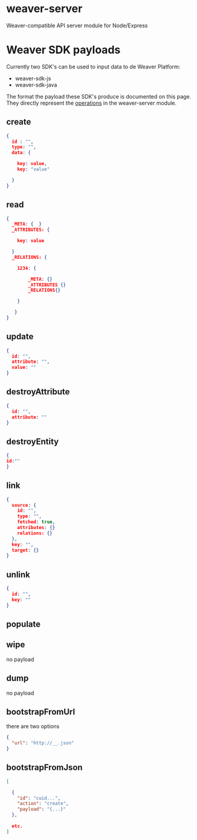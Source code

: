 # weaver-server
Weaver-compatible API server module for Node/Express


# Weaver SDK payloads

Currently two SDK's can be used to input data to de Weaver Platform:

  * weaver-sdk-js
  * weaver-sdk-java
  
The format the payload these SDK's produce is documented on this page. They directly represent the [operations](https://github.com/weaverplatform/weaver-server/blob/master/src/operations.coffee) in the weaver-server module.

## create

```json
{
  id : "",
  type: "",
  data: {

    key: value,
    key: "value"

  }
}
```

## read

```json
{
  _META: {  }
  _ATTRIBUTES: {

    key: value

  }
  _RELATIONS: {

    1234: {

        _META: {}
        _ATTRIBUTES {}
        _RELATIONS{}

    }

   }
}
```

## update

```json
{
  id: "",
  attribute: "",
  value: ""
}
```

## destroyAttribute
```json
{
  id: "",
  attribute: ""
}
```

## destroyEntity
```json
{
id:""
}
```

## link
```json
{
  source: {
    id: "",
    type: "",
    fetched: true,
    attributes: {}
    relations: {}
  },
  key: "",
  target: {}
}
```

## unlink
```json
{
  id: "",
  key: ""
}
```

## populate

## wipe

no payload

## dump

no payload

## bootstrapFromUrl

there are two options
```json
{
  "url": "http://__.json" 
}
```

## bootstrapFromJson

```json
[

  {
    "id": "cuid...",
    "action": "create",
    "payload": "{...}"
  },
  
  etc.
] 

```
